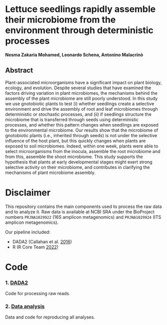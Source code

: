 # Lettuce seedlings rapidly assemble their microbiome from the environment through deterministic processes

**Nesma Zakaria Mohamed, Leonardo Schena, Antonino Malacrinò**

## Abstract
Plant-associated microorganisms have a significant impact on plant biology, ecology, and evolution. Despite several studies that have examined the factors driving variation in plant microbiomes, the mechanisms behind the assembly of the plant microbiome are still poorly understood. In this study we use gnotobiotic plants to test (i) whether seedlings create a selective environment and drive the assembly of root and leaf microbiomes through deterministic or stochastic processes, and (ii) if seedlings structure the microbiome that is transferred through seeds using deterministic processes, and whether this pattern changes when seedlings are exposed to the environmental microbiome. Our results show that the microbiome of gnotobiotic plants (i.e., inherited through seeds) is not under the selective influence of the host plant, but this quickly changes when plants are exposed to soil microbiomes. Indeed, within one week, plants were able to select microorganisms from the inocula, assemble the root microbiome and from this, assemble the shoot microbiome. This study supports the hypothesis that plants at early developmental stages might exert strong selective activity on their microbiome, and contributes in clarifying the mechanisms of plant microbiome assembly.

# Disclaimer

This repository contains the main components used to process the raw data and to analyze it. Raw data is available at NCBI SRA under the BioProject numbers `PRJNA1029922` (16S amplicon metagenomics) and `PRJNA1029924` (ITS amplicon metagenomics).

Our pipeline included:
* DADA2 (Callahan et al. [2016](https://www.nature.com/articles/nmeth.3869))
* R  (R Core Team [2022](https://www.R-project.org/))

# Code

### **1.** [DADA2](/01_dada2)
Code for processing raw reads.

### **2.** [Data analysis](/02_data_analysis)
Data and code for reproducing all analyses.
